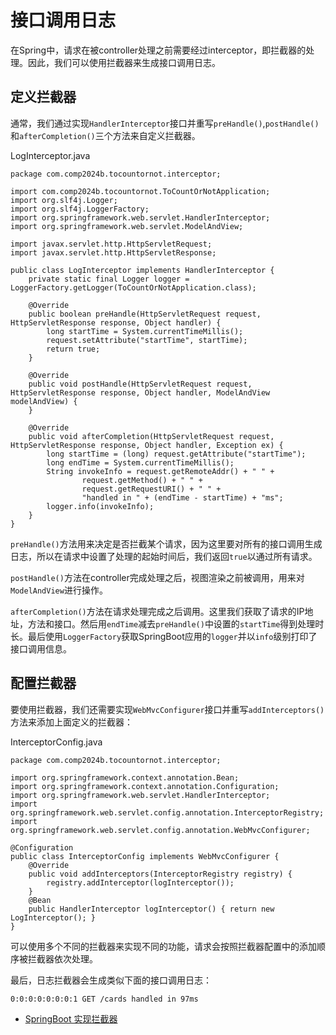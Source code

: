 # 接口调用日志

在Spring中，请求在被controller处理之前需要经过interceptor，即拦截器的处理。因此，我们可以使用拦截器来生成接口调用日志。

## 定义拦截器

通常，我们通过实现`HandlerInterceptor`接口并重写`preHandle()`,`postHandle()`和`afterCompletion()`三个方法来自定义拦截器。

LogInterceptor.java

```
package com.comp2024b.tocountornot.interceptor;

import com.comp2024b.tocountornot.ToCountOrNotApplication;
import org.slf4j.Logger;
import org.slf4j.LoggerFactory;
import org.springframework.web.servlet.HandlerInterceptor;
import org.springframework.web.servlet.ModelAndView;

import javax.servlet.http.HttpServletRequest;
import javax.servlet.http.HttpServletResponse;

public class LogInterceptor implements HandlerInterceptor {
    private static final Logger logger = LoggerFactory.getLogger(ToCountOrNotApplication.class);

    @Override
    public boolean preHandle(HttpServletRequest request, HttpServletResponse response, Object handler) {
        long startTime = System.currentTimeMillis();
        request.setAttribute("startTime", startTime);
        return true;
    }

    @Override
    public void postHandle(HttpServletRequest request, HttpServletResponse response, Object handler, ModelAndView modelAndView) {
    }

    @Override
    public void afterCompletion(HttpServletRequest request, HttpServletResponse response, Object handler, Exception ex) {
        long startTime = (long) request.getAttribute("startTime");
        long endTime = System.currentTimeMillis();
        String invokeInfo = request.getRemoteAddr() + " " +
                request.getMethod() + " " +
                request.getRequestURI() + " " +
                "handled in " + (endTime - startTime) + "ms";
        logger.info(invokeInfo);
    }
}
```

`preHandle()`方法用来决定是否拦截某个请求，因为这里要对所有的接口调用生成日志，所以在请求中设置了处理的起始时间后，我们返回`true`以通过所有请求。

`postHandle()`方法在controller完成处理之后，视图渲染之前被调用，用来对`ModelAndView`进行操作。

`afterCompletion()`方法在请求处理完成之后调用。这里我们获取了请求的IP地址，方法和接口。然后用`endTime`减去`preHandle()`中设置的`startTime`得到处理时长。最后使用`LoggerFactory`获取SpringBoot应用的`logger`并以`info`级别打印了接口调用信息。

## 配置拦截器

要使用拦截器，我们还需要实现`WebMvcConfigurer`接口并重写`addInterceptors()`方法来添加上面定义的拦截器：

InterceptorConfig.java

```
package com.comp2024b.tocountornot.interceptor;

import org.springframework.context.annotation.Bean;
import org.springframework.context.annotation.Configuration;
import org.springframework.web.servlet.HandlerInterceptor;
import org.springframework.web.servlet.config.annotation.InterceptorRegistry;
import org.springframework.web.servlet.config.annotation.WebMvcConfigurer;

@Configuration
public class InterceptorConfig implements WebMvcConfigurer {
    @Override
    public void addInterceptors(InterceptorRegistry registry) {
        registry.addInterceptor(logInterceptor());
    }
    @Bean
    public HandlerInterceptor logInterceptor() { return new LogInterceptor(); }
}
```

可以使用多个不同的拦截器来实现不同的功能，请求会按照拦截器配置中的添加顺序被拦截器依次处理。

最后，日志拦截器会生成类似下面的接口调用日志：

`0:0:0:0:0:0:0:1 GET /cards handled in 97ms`

- [SpringBoot 实现拦截器](https://snailclimb.gitee.io/springboot-guide/#/./docs/basis/springboot-interceptor)